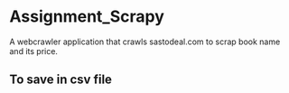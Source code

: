 # Assignment_Scrapy

A webcrawler application that crawls sastodeal.com to scrap book name and its price.

## To save in csv file

``` scrapy crawl data_scrap -o data.csv

```
